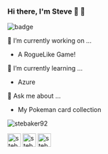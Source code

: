 ### Hi there, I'm Steve 👋 :banana:

![badge](https://img.shields.io/github/followers/stebaker92?style=social)

🔭 I’m currently working on ...
- A RogueLike Game! 

🌱 I’m currently learning ...
- Azure

💬 Ask me about ...
- My Pokeman card collection

<!--
**stebaker92/stebaker92** is a ✨ _special_ ✨ repository because its `README.md` (this file) appears on your GitHub profile.

Here are some ideas to get you started:

- 🔭 I’m currently working on ...
- 🌱 I’m currently learning ...
- 👯 I’m looking to collaborate on ...
- 🤔 I’m looking for help with ...
- 💬 Ask me about ...
- 📫 How to reach me: ...
- 😄 Pronouns: ...
- ⚡ Fun fact: ...
-->

<p><img align="center" src="https://github-readme-stats.vercel.app/api/top-langs/?username=stebaker92&layout=compact&hide=html" alt="stebaker92" /></p>

<p align="left">
<a href="https://stebaker.net" target="blank"><img align="center" src="https://cdn.jsdelivr.net/npm/simple-icons@3.0.1/icons/gatsby.svg" alt="stebaker92" height="30" width="30" /></a>
<a href="https://dev.to/stebaker92" target="blank"><img align="center" src="https://cdn.jsdelivr.net/npm/simple-icons@3.0.1/icons/dev-dot-to.svg" alt="stebaker92" height="30" width="30" /></a>
<a href="https://linkedin.com/in/ste-baker-dev" target="blank"><img align="center" src="https://cdn.jsdelivr.net/npm/simple-icons@3.0.1/icons/linkedin.svg" alt="stebaker92" height="30" width="30" /></a>

</p>
